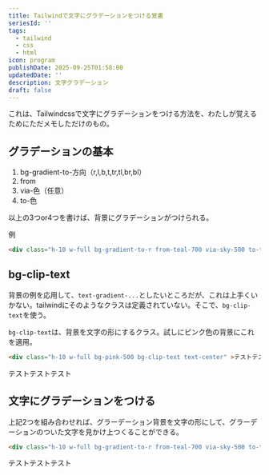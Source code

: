 ```yaml
---
title: Tailwindで文字にグラデーションをつける覚書
seriesId: ''
tags:
  - tailwind
  - css
  - html
icon: program
publishDate: 2025-09-25T01:58:00
updatedDate: ''
description: 文字グラデーション
draft: false
---
```

これは、Tailwindcssで文字にグラデーションをつける方法を、わたしが覚えるためにただメモしただけのもの。

## グラデーションの基本

1. bg-gradient-to-方向（r,l,b,t,tr,tl,br,bl）
2. from
3. via-色（任意）
4. to-色

以上の3つor4つを書けば、背景にグラデーションがつけられる。

例

```html
<div class="h-10 w-full bg-gradient-to-r from-teal-700 via-sky-500 to-teal-300" ></div>
```

<div class="w-full p-10">
<div class="h-10 w-full bg-gradient-to-r from-teal-700 via-sky-500 to-teal-300" ></div>
</div>

## bg-clip-text

背景の例を応用して、``text-gradient-...``としたいところだが、これは上手くいかない。tailwindにそのようなクラスは定義されていない。そこで、``bg-clip-text``を使う。

``bg-clip-text``は、背景を文字の形にするクラス。試しにピンク色の背景にこれを適用。

```html
<div class="h-10 w-full bg-pink-500 bg-clip-text text-center" >テストテストテスト</div>
```
<div class="w-full p-10">
<div class="h-10 w-full bg-pink-500 bg-clip-text text-center" >テストテストテスト</div>
</div>

## 文字にグラデーションをつける

上記2つを組み合わせれば、グラーデーション背景を文字の形にして、グラーデーションのついた文字を見かけ上つくることができる。

```html
<div class="h-10 w-full bg-gradient-to-r from-teal-700 via-sky-500 to-teal-300 text-center bg-clip-text" >テストテストテスト</div>
```

<div class="w-full p-10">
<div class="h-10 w-full bg-pink-500 bg-clip-text text-center" >テストテストテスト</div>
</div>
